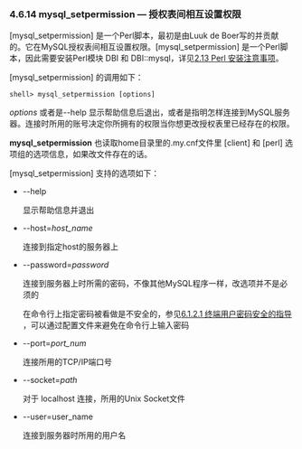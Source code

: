 ### 4.6.14 mysql_setpermission — 授权表间相互设置权限

[mysql_setpermission] 是一个Perl脚本，最初是由Luuk de Boer写的并贡献的。它在MySQL授权表间相互设置权限。[mysql_setpermission] 是一个Perl脚本，因此需要安装Perl模块 DBI 和 DBI::mysql，详见[2.13 Perl 安装注意事项](#2.13)。

[mysql_setpermission] 的调用如下：

```shell
shell> mysql_setpermission [options]
```

*options* 或者是--help 显示帮助信息后退出，或者是指明怎样连接到MySQL服务器。连接时所用的账号决定你所拥有的权限当你想更改授权表里已经存在的权限。

**mysql_setpermission** 也读取home目录里的.my.cnf文件里 [client] 和 [perl] 选项组的选项信息，如果改文件存在的话。


[mysql_setpermission] 支持的选项如下：

* --help

	显示帮助信息并退出

* --host=*host_name*

	连接到指定host的服务器上

* --password=*password*

	连接到服务器上时所需的密码，不像其他MySQL程序一样，改选项并不是必须的
	
	在命令行上指定密码被看做是不安全的，参见[6.1.2.1 终端用户密码安全的指导](#6.1.2.1) ，可以通过配置文件来避免在命令行上输入密码

* --port=*port_num*

	连接所用的TCP/IP端口号

* --socket=*path*

	对于 localhost 连接，所用的Unix Socket文件

* --user=user_name

	连接到服务器时所用的用户名
	


[2.13]:../Chapter_2/
[6.1.2.1]:./Chapter_6/
